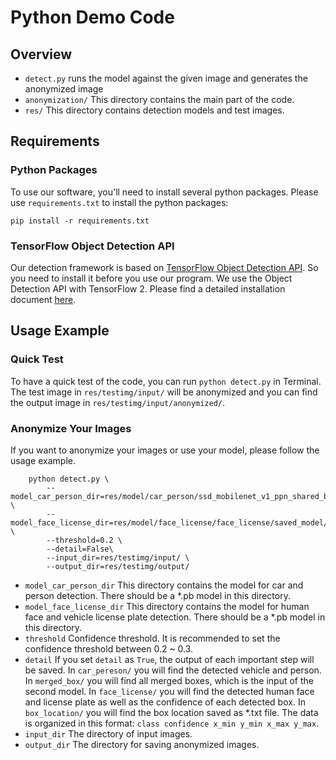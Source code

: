 # Python Demo Code

## Overview
* `detect.py` runs the model against the given image and generates the anonymized image
* `anonymization/` This directory contains the main part of the code.
* `res/` This directory contains detection models and test images.

## Requirements
### Python Packages
To use our software, you'll need to install several python packages. Please use `requirements.txt` to install the python packages:
```
pip install -r requirements.txt
```
### TensorFlow Object Detection API
Our detection framework is based on [TensorFlow Object Detection API](https://github.com/tensorflow/models/tree/master/research/object_detection). So you need to install it before you use our program. We use the Object Detection API with TensorFlow 2.
Please find a detailed installation document [here](https://github.com/tensorflow/models/blob/master/research/object_detection/g3doc/tf2.md).



## Usage Example
### Quick Test
To have a quick test of the code, you can run `python detect.py` in Terminal. The test image in `res/testimg/input/` will be anonymized and you can find the output image in `res/testimg/input/anonymized/`.

### Anonymize Your Images
If you want to anonymize your images or use your model, please follow the usage example.
```
    python detect.py \
        --model_car_person_dir=res/model/car_person/ssd_mobilenet_v1_ppn_shared_box_predictor_300x300_coco14_sync_2018_07_03/saved_model/ \
        --model_face_license_dir=res/model/face_license/face_license/saved_model/ \
        --threshold=0.2 \
        --detail=False\
        --input_dir=res/testimg/input/ \
        --output_dir=res/testimg/output/
```
* `model_car_person_dir` This directory contains the model for car and person detection. There should be a *.pb model in this directory.
* `model_face_license_dir` This directory contains the model for human face and vehicle license plate detection. There should be a *.pb model in this directory.
* `threshold` Confidence threshold. It is recommended to set the confidence threshold between 0.2 ~ 0.3.
* `detail` If you set `detail` as `True`, the output of each important step will be saved. In `car_pereson/` you will find the detected vehicle and person. In `merged_box/` you will find all merged boxes, which is the input of the second model. In `face_license/` you will find the detected human face and license plate as well as the confidence of each detected box. In `box_location/` you will find the box location saved as *.txt file. The data is organized in this format: `class confidence x_min y_min x_max y_max`.
* `input_dir` The directory of input images.
* `output_dir` The directory for saving anonymized images.
